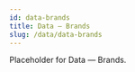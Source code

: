 ```yaml
---
id: data-brands
title: Data — Brands
slug: /data/data-brands
---
```


Placeholder for Data — Brands.
